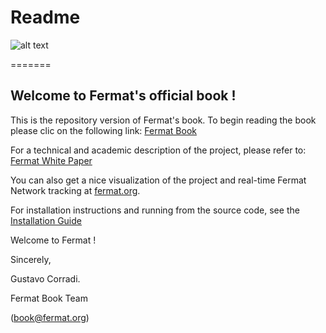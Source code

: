 Readme
========= 

![alt text](https://raw.githubusercontent.com/bitDubai/media-kit/master/Readme%20Image/Fermat%20book%20logotype/FermatBookLogotype3D/PNG_fermat_book_logo_3D_Low_800x813.png "Fermat Book Logo")

=======

Welcome to Fermat's  official book ! 
------------------------------------

This is the repository version of Fermat's book.
To begin reading the book please clic on the following link:
[Fermat Book](https://github.com/bitDubai/fermat/blob/master/fermat-book/book-chapter-00%28intro%29.asciidoc)

For a technical and academic description of the project, please refer to: 
[Fermat White Paper](https://github.com/bitDubai/fermat/blob/master/FERMAT-WHITE-PAPER.md)

You can also get a nice visualization of the project and real-time Fermat Network tracking at 
[fermat.org](http://www.fermat.org).


For installation instructions and running from the source code, see the [Installation Guide](https://github.com/bitDubai/fermat/blob/master/README-INSTALLATION.md)

Welcome to Fermat !

Sincerely, 

Gustavo Corradi.

Fermat Book Team 

(book@fermat.org) 
